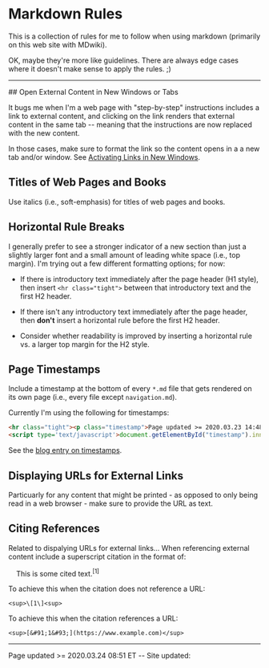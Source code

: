 # Markdown Rules

This is a collection of rules for me to follow when using markdown (primarily on this web site with MDwiki).

OK, maybe they're more like guidelines. There are always edge cases where it doesn't make sense to apply the rules. ;)

<hr class="tight">
## Open External Content in New Windows or Tabs

It bugs me when I'm a web page with "step-by-step" instructions includes a link to external content, and clicking on the link renders that external content in the same tab -- meaning that the instructions are now replaced with the new content.

In those cases, make sure to format the link so the content opens in a a new tab and/or window.  See [Activating Links in New Windows]( /pages/tech_editing/markdown_notes.md#Activating_Links_in_New_Windows).

## Titles of Web Pages and Books

Use italics (i.e., soft-emphasis) for titles of web pages and books.

## Horizontal Rule Breaks

I generally prefer to see a stronger indicator of a new section than just a slightly larger font and a small amount of leading white space (i.e., top margin).  I'm trying out a few different formatting options; for now:

 * If there is introductory text immediately after the page header (H1 style), then insert `<hr class="tight">` between that introductory text and the first H2 header.
 
 * If there isn't any introductory text immediately after the page header, then **don't** insert a horizontal rule before the first H2 header.
 
 * Consider whether readability is improved by inserting a horizontal rule vs. a larger top margin for the H2 style.

## Page Timestamps

Include a timestamp at the bottom of every `*.md` file  that gets rendered on its own page (i.e., every file except `navigation.md`).

Currently I'm using the following for timestamps:

```HTML
<hr class="tight"><p class="timestamp">Page updated >= 2020.03.23 14:48 ET -- Site updated: <span id="timestamp"></span></p>
<script type='text/javascript'>document.getElementById("timestamp").innerHTML = Date(document.lastModified);</script>
```

See the [blog entry on timestamps](/pages/blog.md#03/23_-_MDwiki_and_File_Timestamps).

## Displaying URLs for External Links

Particuarly for any content that might be printed - as opposed to only being read in a web browser - make sure to provide the URL as text.

## Citing References

Related to dispalying URLs for external links... When referencing external content include a superscript citation in the format of:

&nbsp;&nbsp;&nbsp;&nbsp;This is some cited text.<sup>\[1\]</sup>

To achieve this when the citation does not reference a URL:

    <sup>\[1\]<sup>
    
To achieve this when the citation references a URL:

    <sup>[&#91;1&#93;](https://www.example.com)</sup>

<hr class="tight"><p class="timestamp">Page updated >= 2020.03.24 08:51 ET -- Site updated: <span id="timestamp"></span></p>
<script type='text/javascript'>document.getElementById("timestamp").innerHTML = Date(document.lastModified);</script>
